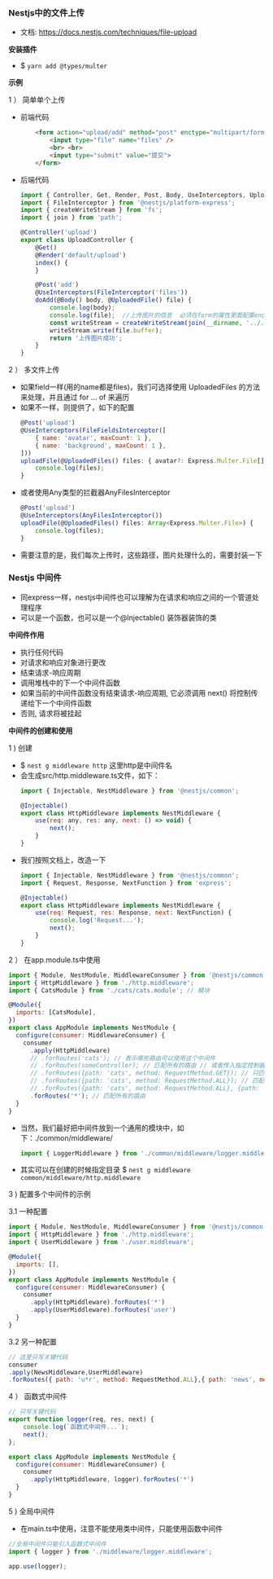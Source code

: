 ### Nestjs中的文件上传

- 文档: https://docs.nestjs.com/techniques/file-upload

**安装插件**

- $ `yarn add @types/multer`

**示例**

1 ） 简单单个上传

- 前端代码
    ```html
        <form action="upload/add" method="post" enctype="multipart/form-data">
            <input type="file" name="files" />
            <br> <br>
            <input type="submit" value="提交">
        </form>
    ```

- 后端代码
    ```js
    import { Controller, Get, Render, Post, Body, UseInterceptors, UploadedFile } from '@nestjs/common';
    import { FileInterceptor } from '@nestjs/platform-express';
    import { createWriteStream } from 'fs';
    import { join } from 'path';

    @Controller('upload')
    export class UploadController {
        @Get()
        @Render('default/upload')
        index() {
        }

        @Post('add')
        @UseInterceptors(FileInterceptor('files'))
        doAdd(@Body() body, @UploadedFile() file) {
            console.log(body);
            console.log(file);  //上传图片的信息  必须在form的属性里面配置enctype="multipart/form-data"
            const writeStream = createWriteStream(join(__dirname, '../../public/upload', `${Date.now()}-${file.originalname}`))
            writeStream.write(file.buffer);
            return '上传图片成功';
        }
    }
    ```

2 ） 多文件上传

- 如果field一样(用的name都是files)，我们可选择使用 UploadedFiles 的方法来处理，并且通过 for ... of 来遍历
- 如果不一样，则提供了，如下的配置
    ```js
    @Post('upload')
    @UseInterceptors(FileFieldsInterceptor([
        { name: 'avatar', maxCount: 1 },
        { name: 'background', maxCount: 1 },
    ]))
    uploadFile(@UploadedFiles() files: { avatar?: Express.Multer.File[], background?: Express.Multer.File[] }) {
        console.log(files);
    }
    ```
- 或者使用Any类型的拦截器AnyFilesInterceptor
    ```js
    @Post('upload')
    @UseInterceptors(AnyFilesInterceptor())
    uploadFile(@UploadedFiles() files: Array<Express.Multer.File>) {
        console.log(files);
    }
    ```
- 需要注意的是，我们每次上传时，这些路径，图片处理什么的，需要封装一下

### Nestjs 中间件

- 同express一样，nestjs中间件也可以理解为在请求和响应之间的一个管道处理程序
- 可以是一个函数，也可以是一个@Injectable() 装饰器装饰的类

**中间件作用**

- 执行任何代码
- 对请求和响应对象进行更改
- 结束请求-响应周期
- 调用堆栈中的下一个中间件函数
- 如果当前的中间件函数没有结束请求-响应周期, 它必须调用 next() 将控制传递给下一个中间件函数
- 否则, 请求将被挂起

**中间件的创建和使用**

1 ) 创建

- $ `nest g middleware http` 这里http是中间件名
- 会生成src/http.middleware.ts文件，如下：
    ```js
    import { Injectable, NestMiddleware } from '@nestjs/common';

    @Injectable()
    export class HttpMiddleware implements NestMiddleware {
        use(req: any, res: any, next: () => void) {
            next();
        }
    }
    ```
- 我们按照文档上，改造一下
    ```js
    import { Injectable, NestMiddleware } from '@nestjs/common';
    import { Request, Response, NextFunction } from 'express';

    @Injectable()
    export class HttpMiddleware implements NestMiddleware {
        use(req: Request, res: Response, next: NextFunction) {
            console.log('Request...');
            next();
        }
    }
    ```

2 ） 在app.module.ts中使用

```js
import { Module, NestModule, MiddlewareConsumer } from '@nestjs/common';
import { HttpMiddleware } from './http.middleware';
import { CatsModule } from './cats/cats.module'; // 模块

@Module({
  imports: [CatsModule],
})
export class AppModule implements NestModule {
  configure(consumer: MiddlewareConsumer) {
    consumer
      .apply(HttpMiddleware)
      // .forRoutes('cats'); // 表示哪些路由可以使用这个中间件
      // .forRoutes(someController); // 匹配所有的路由 // 或者传入指定控制器，但是不建议这样写 
      // .forRoutes({path: 'cats', method: RequestMethod.GET}); // 只匹配GET
      // .forRoutes({path: 'cats', method: RequestMethod.ALL}); // 匹配所有方法
      // .forRoutes({path: 'cats', method: RequestMethod.ALL}, {path: 'user', method: RequestMethod.ALL}); // 配置多个
      .forRoutes('*'); // 匹配所有的路由 
  }
}
```

- 当然，我们最好把中间件放到一个通用的模块中，如下：./common/middleware/
    ```js
    import { LoggerMiddleware } from './common/middleware/logger.middleware';
    ```
- 其实可以在创建的时候指定目录 $ `nest g middleware common/middleware/http.middleware`

3 ) 配置多个中间件的示例

3.1 一种配置
```js
import { Module, NestModule, MiddlewareConsumer } from '@nestjs/common';
import { HttpMiddleware } from './http.middleware';
import { UserMiddleware } from './user.middleware';

@Module({
  imports: [],
})
export class AppModule implements NestModule {
  configure(consumer: MiddlewareConsumer) {
    consumer
      .apply(HttpMiddleware).forRoutes('*')
      .apply(UserMiddleware).forRoutes('user')
  }
}
```

3.2 另一种配置

```js
// 这里只写关键代码
consumer
.apply(NewsMiddleware,UserMiddleware)
.forRoutes({ path: 'u*r', method: RequestMethod.ALL},{ path: 'news', method: RequestMethod.ALL}) // 这里不讲究顺序

```

4 ） 函数式中间件

```js
// 只写关键代码
export function logger(req, res, next) { 
    console.log(`函数式中间件...`);
    next();
};

export class AppModule implements NestModule {
  configure(consumer: MiddlewareConsumer) {
    consumer
      .apply(HttpMiddleware, logger).forRoutes('*')
  }
}
```

5 ) 全局中间件

- 在main.ts中使用，注意不能使用类中间件，只能使用函数中间件

```js
//全局中间件只能引入函数式中间件
import { logger } from './middleware/logger.middleware';

app.use(logger);
```
